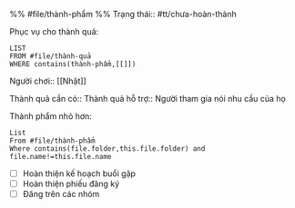 %%
#file/thành-phẩm
%%
Trạng thái:: #tt/chưa-hoàn-thành 

Phục vụ cho thành quả:
```dataview
LIST
FROM #file/thành-quả 
WHERE contains(thành-phẩm,[[]])
```
Người chơi:: [[Nhật]]

Thành quả cần có:: 
Thành quả hỗ trợ:: Người tham gia nói nhu cầu của họ

Thành phẩm nhỏ hơn:
```dataview
List 
From #file/thành-phẩm 
Where contains(file.folder,this.file.folder) and file.name!=this.file.name
```

- [ ] Hoàn thiện kế hoạch buổi gặp
- [ ] Hoàn thiện phiếu đăng ký
- [ ] Đăng trên các nhóm